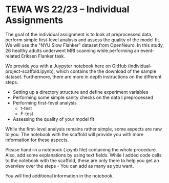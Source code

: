 # TEWA WS 22/23 – Individual Assignments

The goal of the individual assignment is to look at preprocessed data, perform simple first-level analysis and assess the quality of the model fit.
We will use the "NYU Slow Flanker" dataset from OpenNeuro. In this study, 26 healthy adults underwent MRI scanning while performing an event-related Eriksen Flanker task.

We provide you with a Juypyter notebook here on GitHub (individual-project-scaffold.ipynb), which contains the the download of the sample dataset. Furthermore, there are more in depth instructions on the different steps.


<ul>
  <li>Setting up a directory structure and define experiment variables
  <li>Performing some simple sanity checks on the data I preprocessed
  <li>Performing first-fevel analysis
    <ul ul>
      <li>t-test
      <li>F-test
    </ul>
  <li>Assessing the quality of your model fit
</ul>

While the first-level analysis remains rather simple, some aspects are new to you. The notebook with the scaffold will provide you with more information for these aspects.

Please hand-in a notebook (.ipynb file) containing the whole procedure. Also, add some explanations by using text fields. While I added code cells to the notebook with the scaffold, these are only there to help you get an overview over the steps - You can add as many as you want.

You will find additional information in the notebook.
